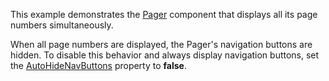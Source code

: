 This example demonstrates the [Pager](https://docs.devexpress.com/Blazor/DevExpress.Blazor.DxPager) component that displays all its page numbers simultaneously.

When all page numbers are displayed, the Pager's navigation buttons are hidden. To disable this behavior and always display navigation buttons, set the [AutoHideNavButtons](https://docs.devexpress.com/Blazor/DevExpress.Blazor.DxPager.AutoHideNavButtons) property to **false**.
